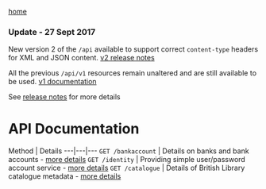 [home](/home)

### Update - 27 Sept 2017
New version 2 of the `/api` available to support correct `content-type` headers for XML and JSON content. [v2 release notes](/docs/releasenotes/v2)

All the previous `/api/v1` resources remain unaltered and are still available to be used. [v1 documentation](/api/index.html)

See [release notes](/docs/releasenotes) for more details

# API Documentation

Method | Details
---|---|---
`GET /bankaccount` | Details on banks and bank accounts - [more details](/docs/api/v2/bankaccount) 
`GET /identity` |  Providing simple user/password account service - [more details](/docs/api/v2/identity) 
`GET /catalogue` | Details of British Library catalogue metadata - [more details](/docs/api/v2/catalogue) 
